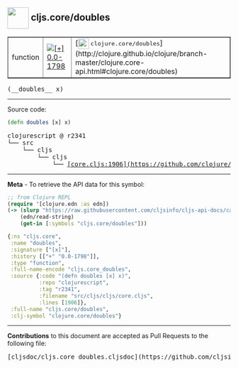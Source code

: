 ## <img width="48px" valign="middle" src="http://i.imgur.com/Hi20huC.png"> cljs.core/doubles

 <table border="1">
<tr>

<td>function</td>
<td><a href="https://github.com/cljsinfo/cljs-api-docs/tree/0.0-1798"><img valign="middle" alt="[+] 0.0-1798" src="https://img.shields.io/badge/+-0.0--1798-lightgrey.svg"></a> </td>
<td>
[<img height="24px" valign="middle" src="http://i.imgur.com/1GjPKvB.png"> <samp>clojure.core/doubles</samp>](http://clojure.github.io/clojure/branch-master/clojure.core-api.html#clojure.core/doubles)
</td>
</tr>
</table>

 <samp>
(__doubles__ x)<br>
</samp>

---





Source code:

```clj
(defn doubles [x] x)
```

 <pre>
clojurescript @ r2341
└── src
    └── cljs
        └── cljs
            └── <ins>[core.cljs:1906](https://github.com/clojure/clojurescript/blob/r2341/src/cljs/cljs/core.cljs#L1906)</ins>
</pre>


---

__Meta__ - To retrieve the API data for this symbol:

```clj
;; from Clojure REPL
(require '[clojure.edn :as edn])
(-> (slurp "https://raw.githubusercontent.com/cljsinfo/cljs-api-docs/catalog/cljs-api.edn")
    (edn/read-string)
    (get-in [:symbols "cljs.core/doubles"]))
```

```clj
{:ns "cljs.core",
 :name "doubles",
 :signature ["[x]"],
 :history [["+" "0.0-1798"]],
 :type "function",
 :full-name-encode "cljs.core_doubles",
 :source {:code "(defn doubles [x] x)",
          :repo "clojurescript",
          :tag "r2341",
          :filename "src/cljs/cljs/core.cljs",
          :lines [1906]},
 :full-name "cljs.core/doubles",
 :clj-symbol "clojure.core/doubles"}

```

---

__Contributions__ to this document are accepted as Pull Requests to the following file:

 <pre>
[cljsdoc/cljs.core_doubles.cljsdoc](https://github.com/cljsinfo/cljs-api-docs/blob/master/cljsdoc/cljs.core_doubles.cljsdoc)
</pre>

